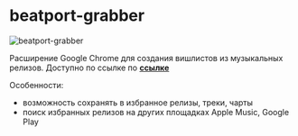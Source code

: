 # beatport-grabber

![beatport-grabber](https://i.ibb.co/gMRf242/beatport-grabber-gallery.png)

Расширение Google Chrome для создания вишлистов из музыкальных релизов. Доступно по ссылке по **[ссылке](https://chrome.google.com/webstore/detail/beatport-grabber/mfmgffebnohdeaejlhbmddgagmacabhg?hl=ru&)**

Особенности:

- возможность сохранять в избранное релизы, треки, чарты
- поиск избранных релизов на других площадках Apple Music, Google Play
